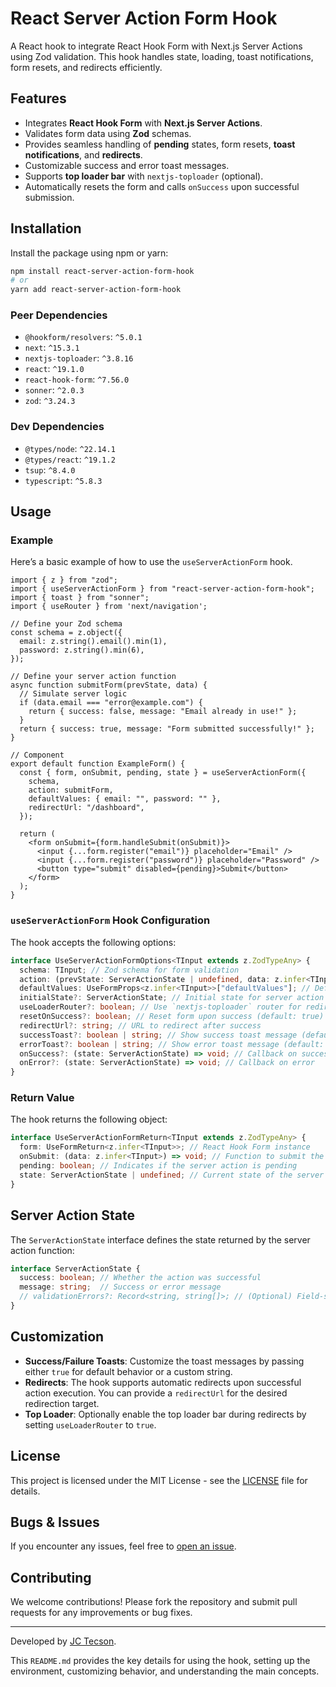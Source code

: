 # React Server Action Form Hook

A React hook to integrate React Hook Form with Next.js Server Actions using Zod validation. This hook handles state, loading, toast notifications, form resets, and redirects efficiently.

## Features

- Integrates **React Hook Form** with **Next.js Server Actions**.
- Validates form data using **Zod** schemas.
- Provides seamless handling of **pending** states, form resets, **toast notifications**, and **redirects**.
- Customizable success and error toast messages.
- Supports **top loader bar** with `nextjs-toploader` (optional).
- Automatically resets the form and calls `onSuccess` upon successful submission.

## Installation

Install the package using npm or yarn:

```bash
npm install react-server-action-form-hook
# or
yarn add react-server-action-form-hook
```

### Peer Dependencies

- `@hookform/resolvers`: `^5.0.1`
- `next`: `^15.3.1`
- `nextjs-toploader`: `^3.8.16`
- `react`: `^19.1.0`
- `react-hook-form`: `^7.56.0`
- `sonner`: `^2.0.3`
- `zod`: `^3.24.3`

### Dev Dependencies

- `@types/node`: `^22.14.1`
- `@types/react`: `^19.1.2`
- `tsup`: `^8.4.0`
- `typescript`: `^5.8.3`

## Usage

### Example

Here’s a basic example of how to use the `useServerActionForm` hook.

```tsx
import { z } from "zod";
import { useServerActionForm } from "react-server-action-form-hook";
import { toast } from "sonner";
import { useRouter } from 'next/navigation';

// Define your Zod schema
const schema = z.object({
  email: z.string().email().min(1),
  password: z.string().min(6),
});

// Define your server action function
async function submitForm(prevState, data) {
  // Simulate server logic
  if (data.email === "error@example.com") {
    return { success: false, message: "Email already in use!" };
  }
  return { success: true, message: "Form submitted successfully!" };
}

// Component
export default function ExampleForm() {
  const { form, onSubmit, pending, state } = useServerActionForm({
    schema,
    action: submitForm,
    defaultValues: { email: "", password: "" },
    redirectUrl: "/dashboard",
  });

  return (
    <form onSubmit={form.handleSubmit(onSubmit)}>
      <input {...form.register("email")} placeholder="Email" />
      <input {...form.register("password")} placeholder="Password" />
      <button type="submit" disabled={pending}>Submit</button>
    </form>
  );
}
```

### `useServerActionForm` Hook Configuration

The hook accepts the following options:

```ts
interface UseServerActionFormOptions<TInput extends z.ZodTypeAny> {
  schema: TInput; // Zod schema for form validation
  action: (prevState: ServerActionState | undefined, data: z.infer<TInput>) => Promise<ServerActionState | undefined>; // Server action to execute
  defaultValues: UseFormProps<z.infer<TInput>>["defaultValues"]; // Default form values
  initialState?: ServerActionState; // Initial state for server action
  useLoaderRouter?: boolean; // Use `nextjs-toploader` router for redirects (optional)
  resetOnSuccess?: boolean; // Reset form upon success (default: true)
  redirectUrl?: string; // URL to redirect after success
  successToast?: boolean | string; // Show success toast message (default: true)
  errorToast?: boolean | string; // Show error toast message (default: true)
  onSuccess?: (state: ServerActionState) => void; // Callback on success
  onError?: (state: ServerActionState) => void; // Callback on error
}
```

### Return Value

The hook returns the following object:

```ts
interface UseServerActionFormReturn<TInput extends z.ZodTypeAny> {
  form: UseFormReturn<z.infer<TInput>>; // React Hook Form instance
  onSubmit: (data: z.infer<TInput>) => void; // Function to submit the form
  pending: boolean; // Indicates if the server action is pending
  state: ServerActionState | undefined; // Current state of the server action
}
```

## Server Action State

The `ServerActionState` interface defines the state returned by the server action function:

```ts
interface ServerActionState {
  success: boolean; // Whether the action was successful
  message: string;  // Success or error message
  // validationErrors?: Record<string, string[]>; // (Optional) Field-specific validation errors
}
```

## Customization

- **Success/Failure Toasts**: Customize the toast messages by passing either `true` for default behavior or a custom string.
- **Redirects**: The hook supports automatic redirects upon successful action execution. You can provide a `redirectUrl` for the desired redirection target.
- **Top Loader**: Optionally enable the top loader bar during redirects by setting `useLoaderRouter` to `true`.

## License

This project is licensed under the MIT License - see the [LICENSE](https://github.com/twilight04/react-server-action-form-hook/blob/main/LICENSE) file for details.

## Bugs & Issues

If you encounter any issues, feel free to [open an issue](https://github.com/twilight04/react-server-action-form-hook/issues).

## Contributing

We welcome contributions! Please fork the repository and submit pull requests for any improvements or bug fixes.

---

Developed by [JC Tecson](https://github.com/twilight04).

This `README.md` provides the key details for using the hook, setting up the environment, customizing behavior, and understanding the main concepts.